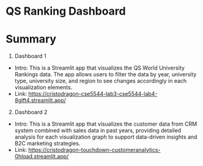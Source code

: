 # QS Ranking Dashboard

# Summary
1. Dashboard 1
- Intro: This is a Streamlit app that visualizes the QS World University Rankings data.
The app allows users to filter the data by year, university type, university size, and region to see changes accordingly in each visualization elements.
- Link: https://cristodragon-cse5544-lab3-cse5544-lab4-8glft4.streamlit.app/

2. Dashboard 2
- Intro: This is a Streamlit app that visualizes the customer data from CRM system combined with sales data in past years, providing detailed analysis for each visualization graph to support data-driven insights and B2C marketing strategies.
- Link: https://cristodragon-touchdown-customeranalytics-0hlqad.streamlit.app/

